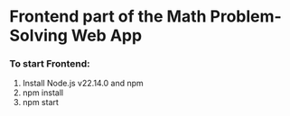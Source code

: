 # Frontend part of the Math Problem-Solving Web App

### To start Frontend: 
1. Install Node.js v22.14.0 and npm
2. npm install
3. npm start
